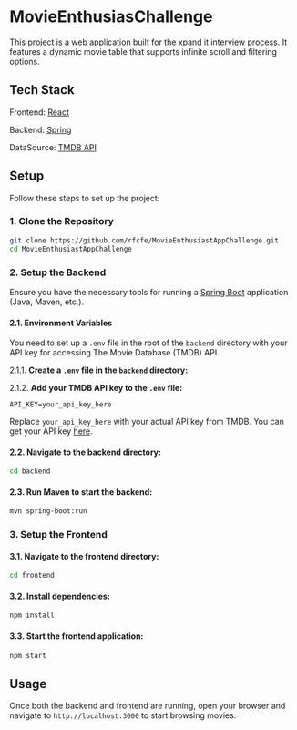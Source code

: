 # MovieEnthusiasChallenge
This project is a web application built for the xpand it interview process. It features a dynamic movie table that supports infinite scroll and filtering options.

## Tech Stack
Frontend: [React](https://react.dev/)

Backend: [Spring](https://spring.io/)

DataSource: [TMDB API](https://developer.themoviedb.org/reference/intro/getting-started)

## Setup

Follow these steps to set up the project:

### 1. Clone the Repository

```sh
git clone https://github.com/rfcfe/MovieEnthusiastAppChallenge.git
cd MovieEnthusiastAppChallenge
```
### 2. Setup the Backend

Ensure you have the necessary tools for running a [Spring Boot](https://docs.spring.io/spring-boot/installing.html) application (Java, Maven, etc.).

#### 2.1. Environment Variables

You need to set up a `.env` file in the root of the `backend` directory with your API key for accessing The Movie Database (TMDB) API.

2.1.1. **Create a `.env` file in the `backend` directory:**

2.1.2. **Add your TMDB API key to the `.env` file:**

`API_KEY=your_api_key_here`

Replace `your_api_key_here` with your actual API key from TMDB. You can get your API key [here](https://developer.themoviedb.org/reference/intro/getting-started).


#### 2.2. **Navigate to the backend directory:**

```sh
cd backend
```

#### 2.3. **Run Maven to start the backend:**

```sh
mvn spring-boot:run
```

### 3. Setup the Frontend

#### 3.1. **Navigate to the frontend directory:**

```sh
cd frontend
```

#### 3.2. **Install dependencies:**

```sh
npm install
```

#### 3.3. **Start the frontend application:**

```sh
npm start
```

## Usage

Once both the backend and frontend are running, open your browser and navigate to `http://localhost:3000` to start browsing movies.
